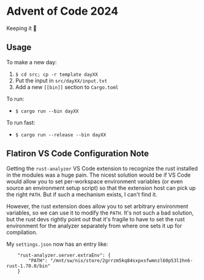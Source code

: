 # Advent of Code 2024
Keeping it 🦀

## Usage
To make a new day:
1) `$ cd src; cp -r template dayXX`
1) Put the input in `src/dayXX/input.txt`
1) Add a new `[[bin]]` section to `Cargo.toml`

To run:
- `$ cargo run --bin dayXX`

To run fast:
- `$ cargo run --release --bin dayXX`

## Flatiron VS Code Configuration Note
Getting the `rust-analyzer` VS Code extension to recognize the rust installed in the modules was a huge pain. The nicest solution would be if VS Code would allow you to set per-workspace environment variables (or even source an environment setup script) so that the extension host can pick up the right `PATH`. But if such a mechanism exists, I can't find it.

However, the rust extension does allow you to set arbitrary environment variables, so we can use it to modify the `PATH`. It's not such a bad solution, but the rust devs rightly point out that it's fragile to have to set the rust environment for the analyzer separately from where one sets it up for compilation.

My `settings.json` now has an entry like:
```
    "rust-analyzer.server.extraEnv": {
        "PATH": "/mnt/sw/nix/store/2grrzm5kq84sxpxsfwmnzl60p53l1hn6-rust-1.70.0/bin"
    }
```
